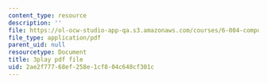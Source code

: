 ```yaml
---
content_type: resource
description: ''
file: https://ol-ocw-studio-app-qa.s3.amazonaws.com/courses/6-004-computation-structures-spring-2017/2ae2f77768ef258e1cf804c648cf301c_q38KAGAKORk.pdf
file_type: application/pdf
parent_uid: null
resourcetype: Document
title: 3play pdf file
uid: 2ae2f777-68ef-258e-1cf8-04c648cf301c
---
```

